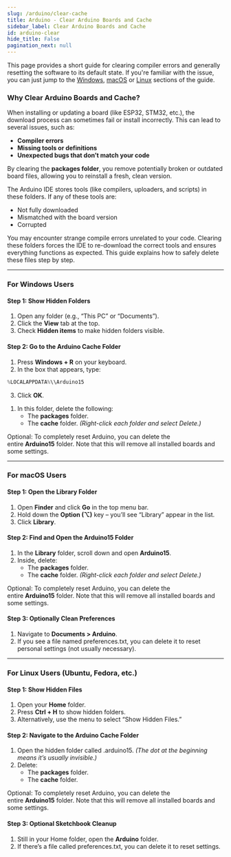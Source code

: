 ```yaml
---  
slug: /arduino/clear-cache   
title: Arduino - Clear Arduino Boards and Cache  
sidebar_label: Clear Arduino Boards and Cache
id: arduino-clear  
hide_title: False  
pagination_next: null  
---
```


This page provides a short guide for clearing compiler errors and generally resetting the software to its default state. If you're familiar with the issue, you can just jump to the [Windows](arduino-clear.md#for-windows-users), [macOS](arduino-clear.md#for-macos-users) or [Linux](arduino-clear.md#for-linux-users-ubuntu-fedora-etc) sections of the guide.

### Why Clear Arduino Boards and Cache?

When installing or updating a board (like ESP32, STM32, etc.), the download process can sometimes fail or install incorrectly. This can lead to several issues, such as:

*   **Compiler errors**
*   **Missing tools or definitions**
*   **Unexpected bugs that don’t match your code**
    
<InfoBox>By clearing the **packages folder**, you remove potentially broken or outdated board files, allowing you to reinstall a fresh, clean version.</InfoBox>

The Arduino IDE stores tools (like compilers, uploaders, and scripts) in these folders. If any of these tools are:

*   Not fully downloaded
*   Mismatched with the board version
*   Corrupted

You may encounter strange compile errors unrelated to your code. Clearing these folders forces the IDE to re-download the correct tools and ensures everything functions as expected. This guide explains how to safely delete these files step by step.

---

### For Windows Users

#### Step 1: Show Hidden Folders

1.  Open any folder (e.g., “This PC” or “Documents”).
2.  Click the **View** tab at the top.
3.  Check **Hidden items** to make hidden folders visible.
    
<CenteredImage src="/img/arduino-clear/windows1.png" width="1000px" />

#### Step 2: Go to the Arduino Cache Folder

1.  Press **Windows + R** on your keyboard.
2.  In the box that appears, type:
```cpp
%LOCALAPPDATA%\\Arduino15
```
3.  Click **OK**.
    
<CenteredImage src="/img/arduino-clear/windows2.png" width="400px" />

1.  In this folder, delete the following: 
    *   The **packages** folder.  
    *   The **cache** folder. _(Right-click each folder and select Delete.)_
        
<CenteredImage src="/img/arduino-clear/windows3.png" width="700px" />

<InfoBox>Optional: To completely reset Arduino, you can delete the entire **Arduino15** folder. Note that this will remove all installed boards and some settings.</InfoBox>

---

### For macOS Users

#### Step 1: Open the Library Folder

1.  Open **Finder** and click **Go** in the top menu bar.
2.  Hold down the **Option (⌥)** key – you’ll see “Library” appear in the list.
3.  Click **Library**.
    
#### Step 2: Find and Open the Arduino15 Folder

1.  In the **Library** folder, scroll down and open **Arduino15**.
2.  Inside, delete:
    *   The **packages** folder.  
    *   The **cache** folder. _(Right-click each folder and select Delete.)_
        
<InfoBox>Optional: To completely reset Arduino, you can delete the entire **Arduino15** folder. Note that this will remove all installed boards and some settings.</InfoBox>

#### Step 3: Optionally Clean Preferences

1.  Navigate to **Documents > Arduino**.
2.  If you see a file named preferences.txt, you can delete it to reset personal settings (not usually necessary).

---

### For Linux Users (Ubuntu, Fedora, etc.)

#### Step 1: Show Hidden Files

1.  Open your **Home** folder.
2.  Press **Ctrl + H** to show hidden folders.
3.  Alternatively, use the menu to select “Show Hidden Files.”
    
#### Step 2: Navigate to the Arduino Cache Folder

1.  Open the hidden folder called .arduino15. _(The dot at the beginning means it’s usually invisible.)_
2.  Delete:
    *   The **packages** folder.
    *   The **cache** folder.
        
<InfoBox>Optional: To completely reset Arduino, you can delete the entire **Arduino15** folder. Note that this will remove all installed boards and some settings.</InfoBox>

#### Step 3: Optional Sketchbook Cleanup

1.  Still in your Home folder, open the **Arduino** folder.
2.  If there’s a file called preferences.txt, you can delete it to reset settings.